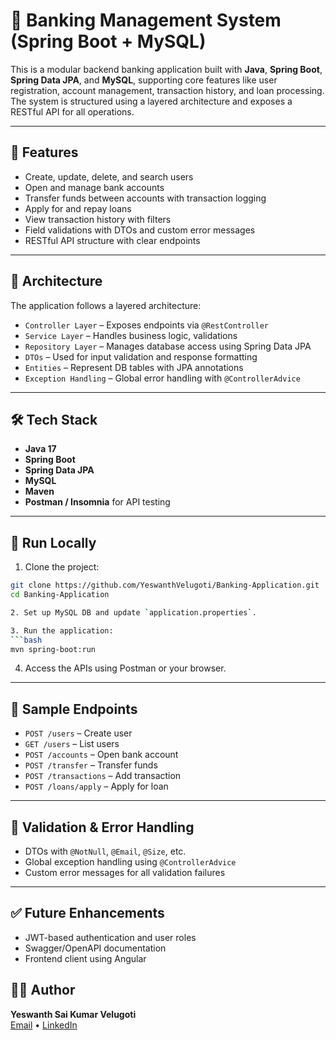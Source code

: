 # 🏦 Banking Management System (Spring Boot + MySQL)

This is a modular backend banking application built with **Java**, **Spring Boot**, **Spring Data JPA**, and **MySQL**, supporting core features like user registration, account management, transaction history, and loan processing. The system is structured using a layered architecture and exposes a RESTful API for all operations.

---

## 📌 Features

- Create, update, delete, and search users
- Open and manage bank accounts
- Transfer funds between accounts with transaction logging
- Apply for and repay loans
- View transaction history with filters
- Field validations with DTOs and custom error messages
- RESTful API structure with clear endpoints

---

## 🧱 Architecture

The application follows a layered architecture:

- `Controller Layer` – Exposes endpoints via `@RestController`
- `Service Layer` – Handles business logic, validations
- `Repository Layer` – Manages database access using Spring Data JPA
- `DTOs` – Used for input validation and response formatting
- `Entities` – Represent DB tables with JPA annotations
- `Exception Handling` – Global error handling with `@ControllerAdvice`

---

## 🛠️ Tech Stack

- **Java 17**
- **Spring Boot**
- **Spring Data JPA**
- **MySQL**
- **Maven**
- **Postman / Insomnia** for API testing

---

## 🚀 Run Locally

1. Clone the project:
```bash
git clone https://github.com/YeswanthVelugoti/Banking-Application.git
cd Banking-Application

2. Set up MySQL DB and update `application.properties`.

3. Run the application:
```bash
mvn spring-boot:run
```

4. Access the APIs using Postman or your browser.

---

## 📂 Sample Endpoints

- `POST /users` – Create user
- `GET /users` – List users
- `POST /accounts` – Open bank account
- `POST /transfer` – Transfer funds
- `POST /transactions` – Add transaction
- `POST /loans/apply` – Apply for loan

---

## 🔐 Validation & Error Handling

- DTOs with `@NotNull`, `@Email`, `@Size`, etc.
- Global exception handling using `@ControllerAdvice`
- Custom error messages for all validation failures

---

## ✅ Future Enhancements

- JWT-based authentication and user roles
- Swagger/OpenAPI documentation
- Frontend client using Angular
  
## 👨‍💻 Author

**Yeswanth Sai Kumar Velugoti**  
[Email](mailto:yeswanthvelugoti@gmail.com) • [LinkedIn](https://www.linkedin.com/in/yeswanth-velugoti-4290741a0/)

